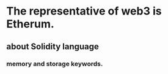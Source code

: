 # The representative of web3 is Etherum.
## about Solidity language
### memory and storage keywords.